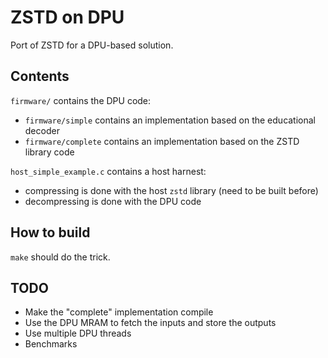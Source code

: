 # ZSTD on DPU

Port of ZSTD for a DPU-based solution.

## Contents

`firmware/` contains the DPU code:

 - `firmware/simple` contains an implementation based on the educational decoder
 - `firmware/complete` contains an implementation based on the ZSTD library code

`host_simple_example.c` contains a host harnest:

 - compressing is done with the host `zstd` library (need to be built before)
 - decompressing is done with the DPU code

## How to build

`make` should do the trick.

## TODO

 - Make the "complete" implementation compile
 - Use the DPU MRAM to fetch the inputs and store the outputs
 - Use multiple DPU threads
 - Benchmarks

